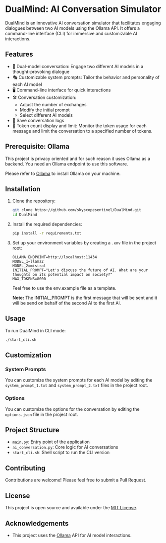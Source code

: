 # DualMind: AI Conversation Simulator

DualMind is an innovative AI conversation simulator that facilitates engaging dialogues between two AI models using the Ollama API. It offers a command-line interface (CLI) for immersive and customizable AI interactions.

## Features

- 🤖 Dual-model conversation: Engage two different AI models in a thought-provoking dialogue
- 🎭 Customizable system prompts: Tailor the behavior and personality of each AI model
- 🖥️ Command-line interface for quick interactions
- 🛠️ Conversation customization:
  - Adjust the number of exchanges
  - Modify the initial prompt
  - Select different AI models
- 💾 Save conversation logs
- 🔢 Token count display and limit: Monitor the token usage for each message and limit the conversation to a specified number of tokens.

## Prerequisite: Ollama

This project is privacy oriented and for such reason it uses Ollama as a backend. You need an Ollama endpoint to use this software.

Please refer to [Ollama](https://ollama.com/download) to install Ollama on your machine.

## Installation

1. Clone the repository:

   ```sh
   git clone https://github.com/skyscopesentinel/DualMind.git
   cd DualMind
   ```

2. Install the required dependencies:

   ```sh
   pip install -r requirements.txt
   ```

3. Set up your environment variables by creating a `.env` file in the project root:

   ```
   OLLAMA_ENDPOINT=http://localhost:11434
   MODEL_1=llama2
   MODEL_2=mistral
   INITIAL_PROMPT="Let's discuss the future of AI. What are your thoughts on its potential impact on society?"
   MAX_TOKENS=8000
   ```

   Feel free to use the env.example file as a template.

   **Note:** The INITIAL_PROMPT is the first message that will be sent and it will be send on behalf of the second AI to the first AI.

## Usage

To run DualMind in CLI mode:

```sh
./start_cli.sh
```

## Customization

### System Prompts

You can customize the system prompts for each AI model by editing the `system_prompt_1.txt` and `system_prompt_2.txt` files in the project root.

### Options

You can customize the options for the conversation by editing the `options.json` file in the project root.


## Project Structure

- `main.py`: Entry point of the application
- `ai_conversation.py`: Core logic for AI conversations
- `start_cli.sh`: Shell script to run the CLI version


## Contributing

Contributions are welcome! Please feel free to submit a Pull Request.

## License

This project is open source and available under the [MIT License](LICENSE).

## Acknowledgements

- This project uses the [Ollama](https://ollama.ai/) API for AI model interactions.
